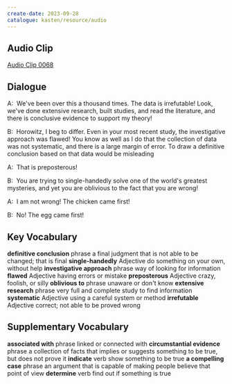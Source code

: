```yaml
---
create-date: 2023-09-28
catalogue: kasten/resource/audio
---
```


## Audio Clip
[Audio Clip 0068](https://archive.org/download/englishpod_all/englishpod_0068dg.mp3)

## Dialogue
A:  We've   been over this a thousand times.  The data   is irrefutable! Look, we've done extensive research, built studies, and read the literature, and there is conclusive evidence to support my theory!

B:  Horowitz, I beg to differ.   Even in your most recent study, the investigative approach was flawed! You know as well as I do that the collection of data was   not systematic, and  there is   a large margin of error.   To draw    a definitive conclusion based on that data  would be misleading

A:  That is preposterous!

B:  You are trying to single-handedly    solve   one of the world's greatest mysteries, and yet you are oblivious  to the fact that you are wrong!

A:  I am not wrong! The chicken   came first!

B:  No! The  egg   came first!

## Key Vocabulary
**definitive conclusion**    phrase      a final judgment that is not able to be changed; that is final
**single-handedly**          Adjective   do something on your own, without help
**investigative approach**   phrase      way of looking for information
**flawed**                   Adjective   having errors or mistake
**preposterous**             Adjective   crazy, foolish, or silly
**oblivious to**             phrase      unaware or don't know
**extensive research**       phrase      very full and complete study to find information
**systematic**               Adjective   using a careful system or method
**irrefutable**              Adjective   correct; not able to be proved wrong

## Supplementary Vocabulary
**associated with**           phrase   linked or connected with
**circumstantial evidence**   phrase   a collection of facts that implies or suggests something to be true, but does not prove it
**indicate**                  verb     show something to be true
**a compelling case**         phrase   an argument that is capable of making people believe that point of view
**determine**                 verb     find out if something is true
